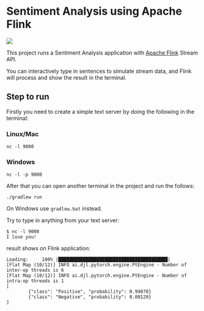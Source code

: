 # Sentiment Analysis using Apache Flink

![](img/flink.gif)

This project runs a Sentiment Analysis application with [Apache Flink](https://flink.apache.org/) Stream API.

You can interactively type in sentences to simulate stream data,
and Flink will process and show the result in the terminal.

## Step to run

Firstly you need to create a simple text server by doing the following in the terminal:

### Linux/Mac

```
nc -l 9000
```

### Windows

```
nc -l -p 9000
```

After that you can open another terminal in the project and run the follows:

```
./gradlew run
```

On Windows use `gradlew.bat` instead.

Try to type in anything from your text server:

```
$ nc -l 9000
I love you!
```

result shows on Flink application:

```
Loading:     100% |████████████████████████████████████████|
[Flat Map (10/12)] INFO ai.djl.pytorch.engine.PtEngine - Number of inter-op threads is 6
[Flat Map (10/12)] INFO ai.djl.pytorch.engine.PtEngine - Number of intra-op threads is 1
[
        {"class": "Positive", "probability": 0.99870}
        {"class": "Negative", "probability": 0.00129}
]
```
